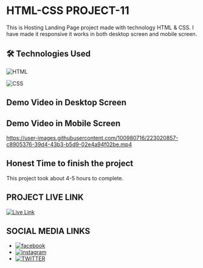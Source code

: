 # HTML-CSS PROJECT-11

This is Hosting Landing Page project made with technology HTML & CSS. I have made it responsive it works in both desktop screen and mobile screen.

## 🛠 Technologies Used
![HTML](https://img.shields.io/badge/HTML5-E34F26?style=for-the-badge&logo=html5&logoColor=white)

![CSS](https://img.shields.io/badge/CSS3-1572B6?style=for-the-badge&logo=css3&logoColor=white)

## Demo Video in Desktop Screen



## Demo Video in Mobile Screen

https://user-images.githubusercontent.com/100980716/223020857-c8905376-39d4-43b3-b5d9-02e4a94f02be.mp4

## Honest Time to finish the project

This project took about 4-5 hours to complete.

## PROJECT LIVE LINK

<a href="https://html-css-project11.netlify.app/" target="_blank">![Live Link](https://img.shields.io/badge/Live-Link-green)</a>

## SOCIAL MEDIA LINKS
- [![facebook](https://img.shields.io/badge/Facebook-0A66C2?style=for-the-badge&logo=facebook&logoColor=white)](https://www.facebook.com/vivekranjan0144/)
- [![instagram](https://img.shields.io/badge/Instagram-E4405F?style=for-the-badge&logo=instagram&logoColor=white)](https://www.instagram.com/vivekranjan0144/)
- [![TWITTER](https://img.shields.io/badge/Twitter-1DA1F2?style=for-the-badge&logo=twitter&logoColor=white)](https://twitter.com/vivekranjan0144?lang=en)

